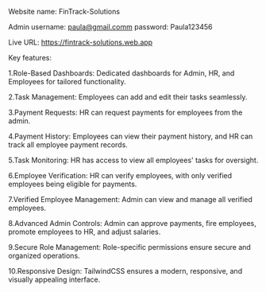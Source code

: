 Website name: FinTrack-Solutions

Admin username: paula@gmail.comm
password: Paula123456

Live URL: https://fintrack-solutions.web.app


Key features: 

1.Role-Based Dashboards: Dedicated dashboards for Admin, HR, and Employees for tailored functionality.

2.Task Management: Employees can add and edit their tasks seamlessly.

3.Payment Requests: HR can request payments for employees from the admin.

4.Payment History: Employees can view their payment history, and HR can track all employee payment records.

5.Task Monitoring: HR has access to view all employees' tasks for oversight.

6.Employee Verification: HR can verify employees, with only verified employees being eligible for payments.

7.Verified Employee Management: Admin can view and manage all verified employees.

8.Advanced Admin Controls: Admin can approve payments, fire employees, promote employees to HR, and adjust salaries.

9.Secure Role Management: Role-specific permissions ensure secure and organized operations.

10.Responsive Design: TailwindCSS ensures a modern, responsive, and visually appealing interface.